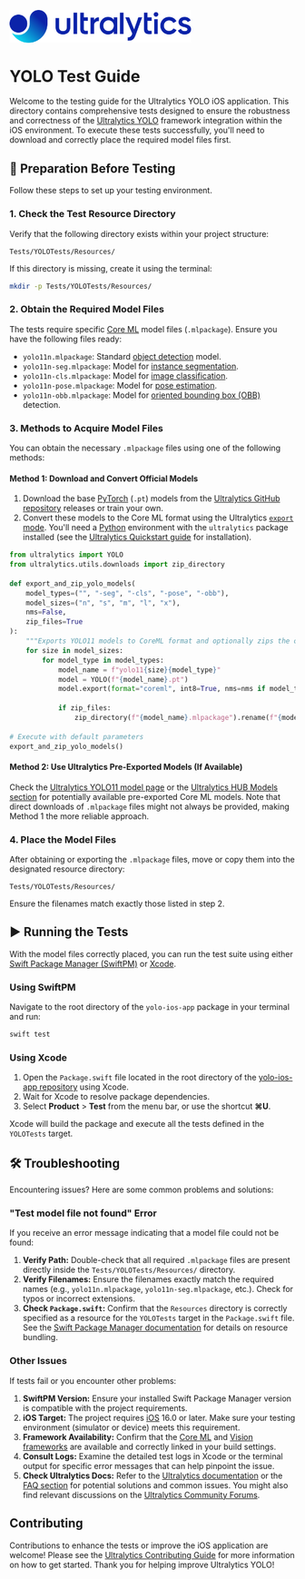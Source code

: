 <a href="https://www.ultralytics.com/"><img src="https://raw.githubusercontent.com/ultralytics/assets/main/logo/Ultralytics_Logotype_Original.svg" width="320" alt="Ultralytics logo"></a>

# YOLO Test Guide

Welcome to the testing guide for the Ultralytics YOLO iOS application. This directory contains comprehensive tests designed to ensure the robustness and correctness of the [Ultralytics YOLO](https://docs.ultralytics.com/) framework integration within the iOS environment. To execute these tests successfully, you'll need to download and correctly place the required model files first.

## 🧪 Preparation Before Testing

Follow these steps to set up your testing environment.

### 1. Check the Test Resource Directory

Verify that the following directory exists within your project structure:

```
Tests/YOLOTests/Resources/
```

If this directory is missing, create it using the terminal:

```bash
mkdir -p Tests/YOLOTests/Resources/
```

### 2. Obtain the Required Model Files

The tests require specific [Core ML](https://developer.apple.com/documentation/coreml) model files (`.mlpackage`). Ensure you have the following files ready:

- `yolo11n.mlpackage`: Standard [object detection](https://docs.ultralytics.com/tasks/detect/) model.
- `yolo11n-seg.mlpackage`: Model for [instance segmentation](https://docs.ultralytics.com/tasks/segment/).
- `yolo11n-cls.mlpackage`: Model for [image classification](https://docs.ultralytics.com/tasks/classify/).
- `yolo11n-pose.mlpackage`: Model for [pose estimation](https://docs.ultralytics.com/tasks/pose/).
- `yolo11n-obb.mlpackage`: Model for [oriented bounding box (OBB)](https://docs.ultralytics.com/tasks/obb/) detection.

### 3. Methods to Acquire Model Files

You can obtain the necessary `.mlpackage` files using one of the following methods:

#### Method 1: Download and Convert Official Models

1.  Download the base [PyTorch](https://pytorch.org/) (`.pt`) models from the [Ultralytics GitHub repository](https://github.com/ultralytics/ultralytics) releases or train your own.
2.  Convert these models to the Core ML format using the Ultralytics [`export` mode](https://docs.ultralytics.com/modes/export/). You'll need a [Python](https://www.python.org/) environment with the `ultralytics` package installed (see the [Ultralytics Quickstart guide](https://docs.ultralytics.com/quickstart/) for installation).

```python
from ultralytics import YOLO
from ultralytics.utils.downloads import zip_directory

def export_and_zip_yolo_models(
    model_types=("", "-seg", "-cls", "-pose", "-obb"), 
    model_sizes=("n", "s", "m", "l", "x"), 
    nms=False, 
    zip_files=True
):
    """Exports YOLO11 models to CoreML format and optionally zips the output packages."""
    for size in model_sizes:
        for model_type in model_types:
            model_name = f"yolo11{size}{model_type}"
            model = YOLO(f"{model_name}.pt")
            model.export(format="coreml", int8=True, nms=nms if model_type == "" else False)
            
            if zip_files:
                zip_directory(f"{model_name}.mlpackage").rename(f"{model_name}.mlpackage.zip")

# Execute with default parameters
export_and_zip_yolo_models()
```

#### Method 2: Use Ultralytics Pre-Exported Models (If Available)

Check the [Ultralytics YOLO11 model page](https://docs.ultralytics.com/models/yolo11/) or the [Ultralytics HUB Models section](https://docs.ultralytics.com/hub/models/) for potentially available pre-exported Core ML models. Note that direct downloads of `.mlpackage` files might not always be provided, making Method 1 the more reliable approach.

### 4. Place the Model Files

After obtaining or exporting the `.mlpackage` files, move or copy them into the designated resource directory:

```
Tests/YOLOTests/Resources/
```

Ensure the filenames match exactly those listed in step 2.

## ▶️ Running the Tests

With the model files correctly placed, you can run the test suite using either [Swift Package Manager (SwiftPM)](https://www.swift.org/package-manager/) or [Xcode](https://developer.apple.com/xcode/).

### Using SwiftPM

Navigate to the root directory of the `yolo-ios-app` package in your terminal and run:

```bash
swift test
```

### Using Xcode

1.  Open the `Package.swift` file located in the root directory of the [yolo-ios-app repository](https://github.com/ultralytics/yolo-ios-app) using Xcode.
2.  Wait for Xcode to resolve package dependencies.
3.  Select **Product** > **Test** from the menu bar, or use the shortcut **⌘U**.

Xcode will build the package and execute all the tests defined in the `YOLOTests` target.

## 🛠️ Troubleshooting

Encountering issues? Here are some common problems and solutions:

### "Test model file not found" Error

If you receive an error message indicating that a model file could not be found:

1.  **Verify Path:** Double-check that all required `.mlpackage` files are present directly inside the `Tests/YOLOTests/Resources/` directory.
2.  **Verify Filenames:** Ensure the filenames exactly match the required names (e.g., `yolo11n.mlpackage`, `yolo11n-seg.mlpackage`, etc.). Check for typos or incorrect extensions.
3.  **Check `Package.swift`:** Confirm that the `Resources` directory is correctly specified as a resource for the `YOLOTests` target in the `Package.swift` file. See the [Swift Package Manager documentation](https://developer.apple.com/documentation/swift_packages/bundling_resources_with_a_swift_package) for details on resource bundling.

### Other Issues

If tests fail or you encounter other problems:

1.  **SwiftPM Version:** Ensure your installed Swift Package Manager version is compatible with the project requirements.
2.  **iOS Target:** The project requires [iOS](https://www.apple.com/ios/) 16.0 or later. Make sure your testing environment (simulator or device) meets this requirement.
3.  **Framework Availability:** Confirm that the [Core ML](https://developer.apple.com/documentation/coreml) and [Vision frameworks](https://developer.apple.com/documentation/vision) are available and correctly linked in your build settings.
4.  **Consult Logs:** Examine the detailed test logs in Xcode or the terminal output for specific error messages that can help pinpoint the issue.
5.  **Check Ultralytics Docs:** Refer to the [Ultralytics documentation](https://docs.ultralytics.com/) or the [FAQ section](https://docs.ultralytics.com/help/FAQ/) for potential solutions and common issues. You might also find relevant discussions on the [Ultralytics Community Forums](https://community.ultralytics.com/).

## Contributing

Contributions to enhance the tests or improve the iOS application are welcome! Please see the [Ultralytics Contributing Guide](https://docs.ultralytics.com/help/contributing/) for more information on how to get started. Thank you for helping improve Ultralytics YOLO!
